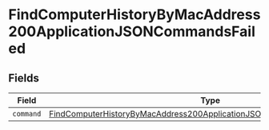# FindComputerHistoryByMacAddress200ApplicationJSONCommandsFailed


## Fields

| Field                                                                                                                                                                       | Type                                                                                                                                                                        | Required                                                                                                                                                                    | Description                                                                                                                                                                 |
| --------------------------------------------------------------------------------------------------------------------------------------------------------------------------- | --------------------------------------------------------------------------------------------------------------------------------------------------------------------------- | --------------------------------------------------------------------------------------------------------------------------------------------------------------------------- | --------------------------------------------------------------------------------------------------------------------------------------------------------------------------- |
| `command`                                                                                                                                                                   | [FindComputerHistoryByMacAddress200ApplicationJSONCommandsFailedCommand](../../models/operations/findcomputerhistorybymacaddress200applicationjsoncommandsfailedcommand.md) | :heavy_minus_sign:                                                                                                                                                          | N/A                                                                                                                                                                         |
